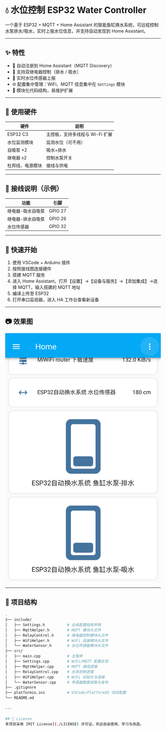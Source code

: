 # 💧 水位控制 ESP32 Water Controller

一个基于 ESP32 + MQTT + Home Assistant 的智能鱼缸换水系统，可远程控制水泵排水/吸水，实时上报水位信息，并支持自动发现到 Home Assistant。

---

## ✨ 特性

- 🧠 自动注册到 Home Assistant（MQTT Discovery）
- 💬 支持双继电器控制（排水 / 吸水）
- 📡 实时水位传感器上报
- 🌐 配置集中管理：WiFi、MQTT 信息集中在 `Settings` 模块
- 🧩 模块化代码结构，易维护扩展

---

## 🔧 使用硬件

| 硬件             | 说明                            |
| ---------------- | ------------------------------- |
| ESP32 C3         | 主控板，支持多线程与 Wi-Fi 扩展  |
| 水位监测模块      | 监测水位（可不用）               |
| 自吸泵 ×2        | 吸水+排水                        |
| 继电器 x2        | 控制水泵开关                    |
| 杜邦线、电源模块 | 接线与供电                       |

---

## 📌 接线说明（示例）

| 功能                | 引脚                       |
| ------------------ | -------------------------- |
| 继电器-吸水自吸泵   | GPIO 27                    |
| 继电器-排水自吸泵   | GPIO 26                    |
| 水位传感器         | GPIO 32                     |

---

## 🚀 快速开始

1. 使用 VSCode + Arduino 插件
2. 按照接线图连接硬件
3. 搭建 MQTT 服务
4. 进入 Home Assistant，打开【设置】→【设备与服务】→【添加集成】→选择 MQTT，输入搭建的 MQTT 地址
5. 编译上传至 ESP32
6. 打开串口监视器，进入 HA 工作台查看新设备

---

## 📷 效果图

![alt text](1.jpg)

---

## 📁 项目结构

```bash
.
├── include/
│   ├── Settings.h          # 全局配置结构声明
│   ├── MqttHelper.h        # MQTT 模块头文件
│   ├── RelayControl.h      # 继电器控制模块头文件
│   ├── WiFiHelper.h        # WiFi 连接模块头文件
│   └── WaterSensor.h       # 水位传感器模块头文件
├── src/
│   ├── main.cpp            # 主程序
│   ├── Settings.cpp        # WiFi/MQTT 配置实现
│   ├── MqttHelper.cpp      # MQTT 通信逻辑
│   ├── RelayControl.cpp    # 水泵控制逻辑
│   ├── WiFiHelper.cpp      # WiFi 初始化与连接
│   └── WaterSensor.cpp     # 传感器数据读取与发布
├── .gitignore
├── platformio.ini          # VSCode/PlatformIO 项目配置
└── README.md

---

## 📜 License
本项目采用 [MIT License](./LICENSE) 许可证，欢迎自由使用、学习与改造。
